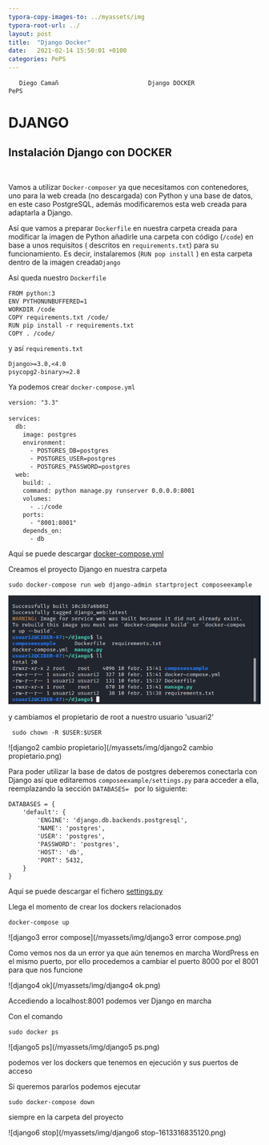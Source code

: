 ```yaml
---
typora-copy-images-to: ../myassets/img
typora-root-url: ../
layout: post
title:  "Django Docker"
date:   2021-02-14 15:50:01 +0100
categories: PePS
---
```


       Diego Camañ                         Django DOCKER                            PePS   

#                                                                                       DJANGO



## Instalación Django con DOCKER

​                                  

Vamos a utilizar `Docker-composer` ya que necesitamos con contenedores, uno para la web creada (no descargada) con Python y una base de datos, en este caso PostgreSQL, además modificaremos esta web creada para adaptarla a Django.

Así que vamos a preparar `Dockerfile` en nuestra carpeta creada para modificar la imagen de Python añadirle una carpeta con código (`/code`) en base a unos requisitos ( descritos en `requirements.txt`) para su funcionamiento. Es decir, instalaremos (`RUN pop install` ) en esta carpeta dentro de la imagen creada`Django`  

Así queda nuestro `Dockerfile` 

```
FROM python:3
ENV PYTHONUNBUFFERED=1
WORKDIR /code
COPY requirements.txt /code/
RUN pip install -r requirements.txt
COPY . /code/
```

y así `requirements.txt`

```
Django>=3.0,<4.0
psycopg2-binary>=2.8
```

Ya podemos crear `docker-compose.yml`

```
version: "3.3"
   
services:
  db:
    image: postgres
    environment:
      - POSTGRES_DB=postgres
      - POSTGRES_USER=postgres
      - POSTGRES_PASSWORD=postgres
  web:
    build: .
    command: python manage.py runserver 0.0.0.0:8001
    volumes:
      - .:/code
    ports:
      - "8001:8001"
    depends_on:
      - db
```

Aquí se puede descargar  [docker-compose.yml](\YAMaLo\Django\docker-compose.yml) 

Creamos el proyecto Django en nuestra carpeta

```
sudo docker-compose run web django-admin startproject composeexample 
```

![django1](/myassets/img/django1.png)

y cambiamos el propietario de root a nuestro usuario 'usuari2'

```
 sudo chown -R $USER:$USER
```

![django2 cambio propietario](/myassets/img/django2 cambio propietario.png)



Para poder utilizar la base de datos de postgres deberemos conectarla con Django así que editaremos `composeexample/settings.py` para acceder a ella, reemplazando la sección `DATABASES= `  por lo siguiente:



```
DATABASES = {
    'default': {
        'ENGINE': 'django.db.backends.postgresql',
        'NAME': 'postgres',
        'USER': 'postgres',
        'PASSWORD': 'postgres',
        'HOST': 'db',
        'PORT': 5432,
    }
}
```

Aquí se puede descargar el fichero [settings.py](/YAMaLo/Django/settings.py) 

Llega el momento de crear los dockers relacionados

```
docker-compose up
```

![django3 error compose](/myassets/img/django3 error compose.png)

Como vemos nos da un error ya que aún tenemos en marcha WordPress en el mismo puerto, por ello procedemos a cambiar el puerto 8000 por el 8001 para que nos funcione

![django4 ok](/myassets/img/django4 ok.png)

Accediendo a localhost:8001 podemos ver Django en marcha



Con el comando 

```
sudo docker ps
```

![django5 ps](/myassets/img/django5 ps.png)

podemos ver los dockers que tenemos en ejecución y sus puertos de acceso



Si queremos pararlos podemos ejecutar

```
sudo docker-compose down
```

siempre en la carpeta del proyecto

![django6 stop](/myassets/img/django6 stop-1613316835120.png)